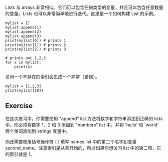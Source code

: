 Lists 与 arrays 非常相似。它们可以包含任何类型的变量，并且可以包含任意数量的变量。Lists 也可以非常简单地进行迭代。这里是一个如何构建 List 的示例。

    mylist = []
    mylist.append(1)
    mylist.append(2)
    mylist.append(3)
    print(mylist[0]) # prints 1
    print(mylist[1]) # prints 2
    print(mylist[2]) # prints 3

    # prints out 1,2,3
    for x in mylist:
        print(x)

访问一个不存在的索引会生成一个异常（错误）。

    mylist = [1,2,3]
    print(mylist[10])

Exercise
--------

在这次练习中，你需要使用 "append" list 方法将数字和字符串添加到正确的 lists 中。你必须将数字 1、2 和 3 添加到 "numbers" list 中，并将 'hello' 和 'world' 两个单词添加到 strings 变量中。

你还需要使用括号操作符 `[]` 填写 names list 中的第二个名字到变量 second_name。注意索引是从零开始的，所以如果你想访问 list 中的第二项，它的索引就是 1。